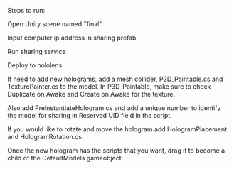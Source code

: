 Steps to run:

Open Unity scene named "final"

Input computer ip address in sharing prefab

Run sharing service

Deploy to hololens


If need to add new holograms, add a mesh collider, P3D_Paintable.cs and TexturePainter.cs to the model. In P3D_Paintable, make sure to check Duplicate on Awake and Create on Awake for the texture.

Also add PreInstantiateHologram.cs and add a unique number to identify the model for sharing in Reserved UID field in the script.

If you would like to rotate and move the hologram add HologramPlacement and HologramRotation.cs.

Once the new hologram has the scripts that you want, drag it to become a child of the DefaultModels gameobject.